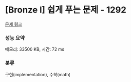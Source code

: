 # [Bronze I] 쉽게 푸는 문제 - 1292 

[문제 링크](https://www.acmicpc.net/problem/1292) 

### 성능 요약

메모리: 33500 KB, 시간: 72 ms

### 분류

구현(implementation), 수학(math)

